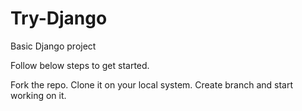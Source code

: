# Try-Django

Basic Django project

Follow below steps to get started. 

Fork the repo.
Clone it on your local system. 
Create branch and start working on it.
